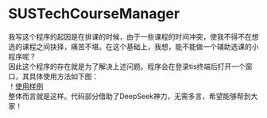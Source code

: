 # SUSTechCourseManager  
我写这个程序的起因是在排课的时候，由于一些课程的时间冲突，使我不得不在想选的课程之间抉择，痛苦不堪。在这个基础上，我想，能不能做一个辅助选课的小程序呢？  
因此这个程序的存在就是为了解决上述问题。程序会在登录tis终端后打开一个窗口，其具体使用方法如下图：  
！[使用样例](https://github.com/10a5/SUSTechCourseManager/raw/main/assist.png)  
整体而言就是这样。代码部分借助了DeepSeek神力，无需多言，希望能够帮到大家！
